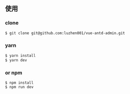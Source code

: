 ## 使用
### clone
```bash
$ git clone git@github.com:luzhen001/vue-antd-admin.git
```
### yarn
```bash
$ yarn install
$ yarn dev
```
### or npm
```
$ npm install
$ npm run dev
```
